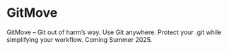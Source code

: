 # GitMove
GitMove – Git out of harm’s way. Use Git anywhere. Protect your .git while simplifying your workflow. Coming Summer 2025.
